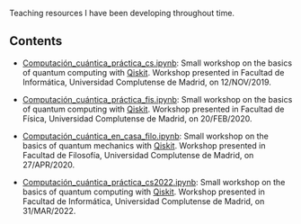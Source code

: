 Teaching resources I have been developing throughout time.

Contents
----
- [Computación_cuántica_práctica_cs.ipynb](https://github.com/apozas/teaching/blob/master/Computaci%C3%B3n_cu%C3%A1ntica_pr%C3%A1ctica_cs.ipynb): Small workshop on the basics of quantum computing with [Qiskit](http://www.qiskit.org). Workshop presented in Facultad de Informática, Universidad Complutense de Madrid, on 12/NOV/2019.

- [Computación_cuántica_práctica_fis.ipynb](https://github.com/apozas/teaching/blob/master/Computaci%C3%B3n_cu%C3%A1ntica_pr%C3%A1ctica_fis.ipynb): Small workshop on the basics of quantum computing with [Qiskit](http://www.qiskit.org). Workshop presented in Facultad de Física, Universidad Complutense de Madrid, on 20/FEB/2020.

- [Computación_cuántica_en_casa_filo.ipynb](https://github.com/apozas/teaching/blob/master/Computaci%C3%B3n_cu%C3%A1ntica_en_casa_filo.ipynb): Small workshop on the basics of quantum mechanics with [Qiskit](http://www.qiskit.org). Workshop presented in Facultad de Filosofía, Universidad Complutense de Madrid, on 27/APR/2020.

- [Computación_cuántica_práctica_cs2022.ipynb](https://github.com/apozas/teaching/blob/master/Computaci%C3%B3n_cu%C3%A1ntica_pr%C3%A1ctica_cs2022.ipynb): Small workshop on the basics of quantum computing with [Qiskit](http://www.qiskit.org). Workshop presented in Facultad de Informática, Universidad Complutense de Madrid, on 31/MAR/2022.
